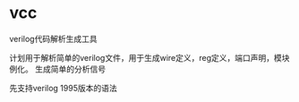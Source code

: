 # vcc
verilog代码解析生成工具

计划用于解析简单的verilog文件，用于生成wire定义，reg定义，端口声明，模块例化。
生成简单的分析信号

先支持verilog 1995版本的语法
